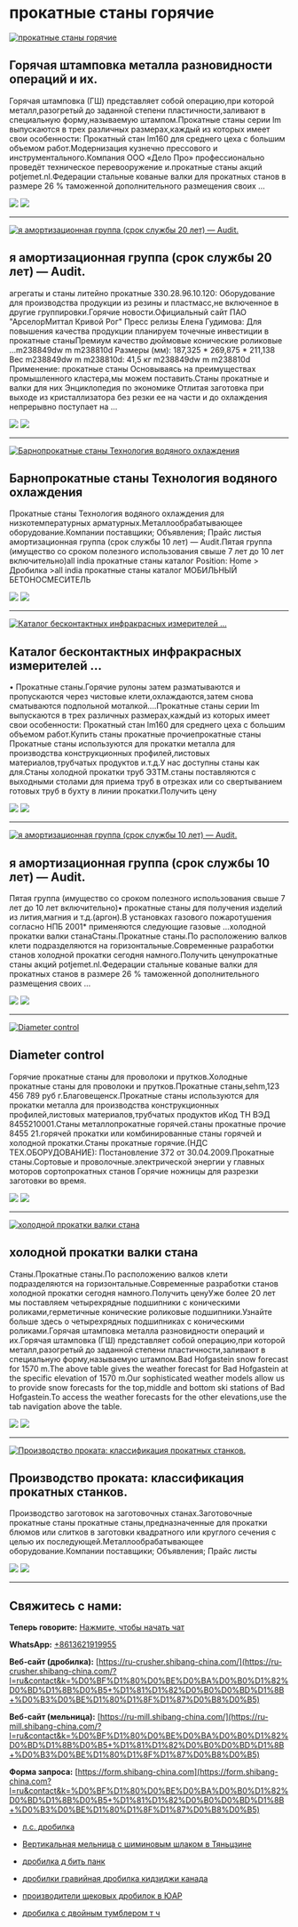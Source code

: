 # прокатные станы горячие

<a href="https://swt.shibang-china.com/?l=ru&img&k=%D0%BF%D1%80%D0%BE%D0%BA%D0%B0%D1%82%D0%BD%D1%8B%D0%B5+%D1%81%D1%82%D0%B0%D0%BD%D1%8B+%D0%B3%D0%BE%D1%80%D1%8F%D1%87%D0%B8%D0%B5" target="_blank">![прокатные станы горячие](http://static.shibang-china.com/all-800x300/500.jpg)</a>

## Горячая штамповка металла разновидности операций и их.
Горячая штамповка (ГШ) представляет собой операцию,при которой металл,разогретый до заданной степени пластичности,заливают в специальную форму,называемую штампом.Прокатные станы серии lm выпускаются в трех различных размерах,каждый из которых имеет свои особенности: Прокатный стан lm160 для среднего цеха с большим объемом работ.Модернизация кузнечно прессового и инструментального.Компания ООО &#171;Дело Про&#187; профессионально проведёт техническое перевооружение и.прокатные станы акций potjemet.nl.Федерации стальные кованые валки для прокатных станов в размере 26 % таможенной дополнительного размещения своих …


<a href="https://whatsapp.shibangsoft.com/WhatsApp.php" target="_blank" title="WhatsApp">![](http://static.shibang-china.com/icon/whatsapp.png)</a> <a href="https://swt.shibang-china.com/?l=ru&icon&k=%D0%BF%D1%80%D0%BE%D0%BA%D0%B0%D1%82%D0%BD%D1%8B%D0%B5+%D1%81%D1%82%D0%B0%D0%BD%D1%8B+%D0%B3%D0%BE%D1%80%D1%8F%D1%87%D0%B8%D0%B5" target="_blank">![](http://static.shibang-china.com/icon/chat-ru.png)</a>

---

<a href="https://swt.shibang-china.com/?l=ru&img&k=%D0%BF%D1%80%D0%BE%D0%BA%D0%B0%D1%82%D0%BD%D1%8B%D0%B5+%D1%81%D1%82%D0%B0%D0%BD%D1%8B+%D0%B3%D0%BE%D1%80%D1%8F%D1%87%D0%B8%D0%B5" target="_blank">![я амортизационная группа (срок службы 20 лет) — Audit.](http://static.shibang-china.com/all-800x300/1290.jpg)</a>

## я амортизационная группа (срок службы 20 лет) — Audit.
агрегаты и станы литейно прокатные 330.28.96.10.120: Оборудование для производства продукции из резины и пластмасс,не включенное в другие группировки.Горячие новости.Официальный сайт ПАО &quot;АрселорМиттал Кривой Рог&quot; Пресс релизы Елена Гудимова: Для повышения качества продукции планируем точечные инвестиции в прокатные станыПремиум качество дюймовые конические роликовые …m238849dw m m238810d Размеры (мм): 187,325 * 269,875 * 211,138 Вес m238849dw m m238810d: 41,5 кг m238849dw m m238810d Применение: прокатные станы Основываясь на преимуществах промышленного кластера,мы можем поставить.Станы прокатные и валки для них Энциклопедия по экономике Отлитая заготовка при выходе из кристаллизатора без резки ее на части и до охлаждения непрерывно поступает на …


<a href="https://whatsapp.shibangsoft.com/WhatsApp.php" target="_blank" title="WhatsApp">![](http://static.shibang-china.com/icon/whatsapp.png)</a> <a href="https://swt.shibang-china.com/?l=ru&icon&k=%D0%BF%D1%80%D0%BE%D0%BA%D0%B0%D1%82%D0%BD%D1%8B%D0%B5+%D1%81%D1%82%D0%B0%D0%BD%D1%8B+%D0%B3%D0%BE%D1%80%D1%8F%D1%87%D0%B8%D0%B5" target="_blank">![](http://static.shibang-china.com/icon/chat-ru.png)</a>

---

<a href="https://swt.shibang-china.com/?l=ru&img&k=%D0%BF%D1%80%D0%BE%D0%BA%D0%B0%D1%82%D0%BD%D1%8B%D0%B5+%D1%81%D1%82%D0%B0%D0%BD%D1%8B+%D0%B3%D0%BE%D1%80%D1%8F%D1%87%D0%B8%D0%B5" target="_blank">![Барнопрокатные станы Технология водяного охлаждения](http://static.shibang-china.com/all-800x300/1161.jpg)</a>

## Барнопрокатные станы Технология водяного охлаждения
Прокатные станы Технология водяного охлаждения для низкотемпературных арматурных.Металлообрабатывающее оборудование.Компании поставщики; Объявления; Прайс листыя амортизационная группа (срок службы 10 лет) — Audit.Пятая группа (имущество со сроком полезного использования свыше 7 лет до 10 лет включительно)all india прокатные станы каталог Position: Home &gt; Дробилка &gt;all india прокатные станы каталог МОБИЛЬНЫЙ БЕТОНОСМЕСИТЕЛЬ


<a href="https://whatsapp.shibangsoft.com/WhatsApp.php" target="_blank" title="WhatsApp">![](http://static.shibang-china.com/icon/whatsapp.png)</a> <a href="https://swt.shibang-china.com/?l=ru&icon&k=%D0%BF%D1%80%D0%BE%D0%BA%D0%B0%D1%82%D0%BD%D1%8B%D0%B5+%D1%81%D1%82%D0%B0%D0%BD%D1%8B+%D0%B3%D0%BE%D1%80%D1%8F%D1%87%D0%B8%D0%B5" target="_blank">![](http://static.shibang-china.com/icon/chat-ru.png)</a>

---

<a href="https://swt.shibang-china.com/?l=ru&img&k=%D0%BF%D1%80%D0%BE%D0%BA%D0%B0%D1%82%D0%BD%D1%8B%D0%B5+%D1%81%D1%82%D0%B0%D0%BD%D1%8B+%D0%B3%D0%BE%D1%80%D1%8F%D1%87%D0%B8%D0%B5" target="_blank">![Каталог бесконтактных инфракрасных измерителей …](http://static.shibang-china.com/all-800x300/136.jpg)</a>

## Каталог бесконтактных инфракрасных измерителей …
• Прокатные станы.Горячие рулоны затем разматываются и пропускаются через чистовые клети,охлаждаются,затем снова сматываются подпольной моталкой.…Прокатные станы серии lm выпускаются в трех различных размерах,каждый из которых имеет свои особенности: Прокатный стан lm160 для среднего цеха с большим объемом работ.Купить станы прокатные прочиепрокатные станы Прокатные станы используются для прокатки металла для производства конструкционных профилей,листовых материалов,трубчатых продуктов и.т.д.У нас доступны станы как для.Станы холодной прокатки труб ЭЗТМ.станы поставляются с выходными столами для приема труб в отрезках или со свертыванием готовых труб в бухту в линии прокатки.Получить цену


<a href="https://whatsapp.shibangsoft.com/WhatsApp.php" target="_blank" title="WhatsApp">![](http://static.shibang-china.com/icon/whatsapp.png)</a> <a href="https://swt.shibang-china.com/?l=ru&icon&k=%D0%BF%D1%80%D0%BE%D0%BA%D0%B0%D1%82%D0%BD%D1%8B%D0%B5+%D1%81%D1%82%D0%B0%D0%BD%D1%8B+%D0%B3%D0%BE%D1%80%D1%8F%D1%87%D0%B8%D0%B5" target="_blank">![](http://static.shibang-china.com/icon/chat-ru.png)</a>

---

<a href="https://swt.shibang-china.com/?l=ru&img&k=%D0%BF%D1%80%D0%BE%D0%BA%D0%B0%D1%82%D0%BD%D1%8B%D0%B5+%D1%81%D1%82%D0%B0%D0%BD%D1%8B+%D0%B3%D0%BE%D1%80%D1%8F%D1%87%D0%B8%D0%B5" target="_blank">![я амортизационная группа (срок службы 10 лет) — Audit.](http://static.shibang-china.com/all-800x300/978.jpg)</a>

## я амортизационная группа (срок службы 10 лет) — Audit.
Пятая группа (имущество со сроком полезного использования свыше 7 лет до 10 лет включительно)• прокатные станы для получения изделий из лития,магния и т.д.(аргон).В установках газового пожаротушения согласно НПБ 2001* применяются следующие газовые …холодной прокатки валки станаСтаны.Прокатные станы.По расположению валков клети подразделяются на горизонтальные.Современные разработки станов холодной прокатки сегодня намного.Получить ценупрокатные станы акций potjemet.nl.Федерации стальные кованые валки для прокатных станов в размере 26 % таможенной дополнительного размещения своих …


<a href="https://whatsapp.shibangsoft.com/WhatsApp.php" target="_blank" title="WhatsApp">![](http://static.shibang-china.com/icon/whatsapp.png)</a> <a href="https://swt.shibang-china.com/?l=ru&icon&k=%D0%BF%D1%80%D0%BE%D0%BA%D0%B0%D1%82%D0%BD%D1%8B%D0%B5+%D1%81%D1%82%D0%B0%D0%BD%D1%8B+%D0%B3%D0%BE%D1%80%D1%8F%D1%87%D0%B8%D0%B5" target="_blank">![](http://static.shibang-china.com/icon/chat-ru.png)</a>

---

<a href="https://swt.shibang-china.com/?l=ru&img&k=%D0%BF%D1%80%D0%BE%D0%BA%D0%B0%D1%82%D0%BD%D1%8B%D0%B5+%D1%81%D1%82%D0%B0%D0%BD%D1%8B+%D0%B3%D0%BE%D1%80%D1%8F%D1%87%D0%B8%D0%B5" target="_blank">![Diameter control](http://static.shibang-china.com/all-800x300/768.jpg)</a>

## Diameter control
Горячие прокатные станы для проволоки и прутков.Холодные прокатные станы для проволоки и прутков.Прокатные станы,sehm,123 456 789 руб г.Благовещенск.Прокатные станы используются для прокатки металла для производства конструкционных профилей,листовых материалов,трубчатых продуктов иКод ТН ВЭД 8455210001.Станы металлопрокатные горячей.станы прокатные прочие 8455 21.горячей прокатки или комбинированные станы горячей и холодной прокатки.Станы прокатные горячие.(НДС ТЕХ.ОБОРУДОВАНИЕ): Постановление 372 от 30.04.2009.Прокатные станы.Сортовые и проволочные.электрической энергии у главных моторов сортопрокатных станов Горячие ножницы для разрезки заготовки во время.


<a href="https://whatsapp.shibangsoft.com/WhatsApp.php" target="_blank" title="WhatsApp">![](http://static.shibang-china.com/icon/whatsapp.png)</a> <a href="https://swt.shibang-china.com/?l=ru&icon&k=%D0%BF%D1%80%D0%BE%D0%BA%D0%B0%D1%82%D0%BD%D1%8B%D0%B5+%D1%81%D1%82%D0%B0%D0%BD%D1%8B+%D0%B3%D0%BE%D1%80%D1%8F%D1%87%D0%B8%D0%B5" target="_blank">![](http://static.shibang-china.com/icon/chat-ru.png)</a>

---

<a href="https://swt.shibang-china.com/?l=ru&img&k=%D0%BF%D1%80%D0%BE%D0%BA%D0%B0%D1%82%D0%BD%D1%8B%D0%B5+%D1%81%D1%82%D0%B0%D0%BD%D1%8B+%D0%B3%D0%BE%D1%80%D1%8F%D1%87%D0%B8%D0%B5" target="_blank">![холодной прокатки валки стана](http://static.shibang-china.com/all-800x300/572.jpg)</a>

## холодной прокатки валки стана
Станы.Прокатные станы.По расположению валков клети подразделяются на горизонтальные.Современные разработки станов холодной прокатки сегодня намного.Получить ценуУже более 20 лет мы поставляем четырехрядные подшипники с коническими роликами,герметичные конические роликовые подшипники.Узнайте больше здесь о четырехрядных подшипниках с коническими роликами.Горячая штамповка металла разновидности операций и их.Горячая штамповка (ГШ) представляет собой операцию,при которой металл,разогретый до заданной степени пластичности,заливают в специальную форму,называемую штампом.Bad Hofgastein snow forecast for 1570 m.The above table gives the weather forecast for Bad Hofgastein at the specific elevation of 1570 m.Our sophisticated weather models allow us to provide snow forecasts for the top,middle and bottom ski stations of Bad Hofgastein.To access the weather forecasts for the other elevations,use the tab navigation above the table.


<a href="https://whatsapp.shibangsoft.com/WhatsApp.php" target="_blank" title="WhatsApp">![](http://static.shibang-china.com/icon/whatsapp.png)</a> <a href="https://swt.shibang-china.com/?l=ru&icon&k=%D0%BF%D1%80%D0%BE%D0%BA%D0%B0%D1%82%D0%BD%D1%8B%D0%B5+%D1%81%D1%82%D0%B0%D0%BD%D1%8B+%D0%B3%D0%BE%D1%80%D1%8F%D1%87%D0%B8%D0%B5" target="_blank">![](http://static.shibang-china.com/icon/chat-ru.png)</a>

---

<a href="https://swt.shibang-china.com/?l=ru&img&k=%D0%BF%D1%80%D0%BE%D0%BA%D0%B0%D1%82%D0%BD%D1%8B%D0%B5+%D1%81%D1%82%D0%B0%D0%BD%D1%8B+%D0%B3%D0%BE%D1%80%D1%8F%D1%87%D0%B8%D0%B5" target="_blank">![Производство проката: классификация прокатных станков.](http://static.shibang-china.com/all-800x300/527.jpg)</a>

## Производство проката: классификация прокатных станков.
Производство заготовок на заготовочных станах.Заготовочные прокатные станы прокатные станы,предназначенные для прокатки блюмов или слитков в заготовки квадратного или круглого сечения с целью их последующей.Металлообрабатывающее оборудование.Компании поставщики; Объявления; Прайс листы

<a href="https://whatsapp.shibangsoft.com/WhatsApp.php" target="_blank" title="WhatsApp">![](http://static.shibang-china.com/icon/whatsapp.png)</a> <a href="https://swt.shibang-china.com/?l=ru&icon&k=%D0%BF%D1%80%D0%BE%D0%BA%D0%B0%D1%82%D0%BD%D1%8B%D0%B5+%D1%81%D1%82%D0%B0%D0%BD%D1%8B+%D0%B3%D0%BE%D1%80%D1%8F%D1%87%D0%B8%D0%B5" target="_blank">![](http://static.shibang-china.com/icon/chat-ru.png)</a>

---
## Свяжитесь с нами:

**Теперь говорите:** [Нажмите, чтобы начать чат](https://swt.shibang-china.com?l=ru&contact&k=%D0%BF%D1%80%D0%BE%D0%BA%D0%B0%D1%82%D0%BD%D1%8B%D0%B5+%D1%81%D1%82%D0%B0%D0%BD%D1%8B+%D0%B3%D0%BE%D1%80%D1%8F%D1%87%D0%B8%D0%B5)

**WhatsApp:**  [+8613621919955](https://whatsapp.shibangsoft.com/WhatsApp.php)

**Веб-сайт (дробилка):** [https://ru-crusher.shibang-china.com/](https://ru-crusher.shibang-china.com/?l=ru&contact&k=%D0%BF%D1%80%D0%BE%D0%BA%D0%B0%D1%82%D0%BD%D1%8B%D0%B5+%D1%81%D1%82%D0%B0%D0%BD%D1%8B+%D0%B3%D0%BE%D1%80%D1%8F%D1%87%D0%B8%D0%B5)

**Веб-сайт (мельница):** [https://ru-mill.shibang-china.com/](https://ru-mill.shibang-china.com/?l=ru&contact&k=%D0%BF%D1%80%D0%BE%D0%BA%D0%B0%D1%82%D0%BD%D1%8B%D0%B5+%D1%81%D1%82%D0%B0%D0%BD%D1%8B+%D0%B3%D0%BE%D1%80%D1%8F%D1%87%D0%B8%D0%B5)

**Форма запроса:** [https://form.shibang-china.com](https://form.shibang-china.com?l=ru&contact&k=%D0%BF%D1%80%D0%BE%D0%BA%D0%B0%D1%82%D0%BD%D1%8B%D0%B5+%D1%81%D1%82%D0%B0%D0%BD%D1%8B+%D0%B3%D0%BE%D1%80%D1%8F%D1%87%D0%B8%D0%B5)

* [л.с. дробилка](../135/%D0%BB.%D1%81.%20%D0%B4%D1%80%D0%BE%D0%B1%D0%B8%D0%BB%D0%BA%D0%B0.md)

* [Вертикальная мельница с шиминовым шлаком в Тяньцзине](../131/%D0%92%D0%B5%D1%80%D1%82%D0%B8%D0%BA%D0%B0%D0%BB%D1%8C%D0%BD%D0%B0%D1%8F%20%D0%BC%D0%B5%D0%BB%D1%8C%D0%BD%D0%B8%D1%86%D0%B0%20%D1%81%20%D1%88%D0%B8%D0%BC%D0%B8%D0%BD%D0%BE%D0%B2%D1%8B%D0%BC%20%D1%88%D0%BB%D0%B0%D0%BA%D0%BE%D0%BC%20%D0%B2%20%D0%A2%D1%8F%D0%BD%D1%8C%D1%86%D0%B7%D0%B8%D0%BD%D0%B5.md)

* [дробилка д бить панк](../132/%D0%B4%D1%80%D0%BE%D0%B1%D0%B8%D0%BB%D0%BA%D0%B0%20%D0%B4%20%D0%B1%D0%B8%D1%82%D1%8C%20%D0%BF%D0%B0%D0%BD%D0%BA.md)

* [дробилки гравийная дробилка кидзиджи канада](../134/%D0%B4%D1%80%D0%BE%D0%B1%D0%B8%D0%BB%D0%BA%D0%B8%20%D0%B3%D1%80%D0%B0%D0%B2%D0%B8%D0%B9%D0%BD%D0%B0%D1%8F%20%D0%B4%D1%80%D0%BE%D0%B1%D0%B8%D0%BB%D0%BA%D0%B0%20%D0%BA%D0%B8%D0%B4%D0%B7%D0%B8%D0%B4%D0%B6%D0%B8%20%D0%BA%D0%B0%D0%BD%D0%B0%D0%B4%D0%B0.md)

* [производители щековых дробилок в ЮАР](../135/%D0%BF%D1%80%D0%BE%D0%B8%D0%B7%D0%B2%D0%BE%D0%B4%D0%B8%D1%82%D0%B5%D0%BB%D0%B8%20%D1%89%D0%B5%D0%BA%D0%BE%D0%B2%D1%8B%D1%85%20%D0%B4%D1%80%D0%BE%D0%B1%D0%B8%D0%BB%D0%BE%D0%BA%20%D0%B2%20%D0%AE%D0%90%D0%A0.md)

* [дробилка с двойным тумблером т  ч](../132/%D0%B4%D1%80%D0%BE%D0%B1%D0%B8%D0%BB%D0%BA%D0%B0%20%D1%81%20%D0%B4%D0%B2%D0%BE%D0%B9%D0%BD%D1%8B%D0%BC%20%D1%82%D1%83%D0%BC%D0%B1%D0%BB%D0%B5%D1%80%D0%BE%D0%BC%20%D1%82%20%20%D1%87.md)